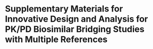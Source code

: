 # Supplementary Materials for Innovative Design and Analysis for PK/PD Biosimilar Bridging Studies with Multiple References

